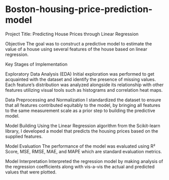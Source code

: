 # Boston-housing-price-prediction-model
Project Title: Predicting House Prices through Linear Regression

Objective
The goal was to construct a predictive model to estimate the value of a house using several features of the house based on linear regression.

Key Stages of Implementation

Exploratory Data Analysis (EDA)
Initial exploration was performed to get acquainted with the dataset and identify the presence of missing values. Each feature’s distribution was analyzed alongside its relationship with other features utilizing visual tools such as histograms and correlation heat maps.

Data Preprocessing and Normalization
I standardized the dataset to ensure that all features contributed equitably to the model, by bringing all features to the same measurement scale as a prior step to building the predictive model.

Model Building
Using the Linear Regression algorithm from the Scikit-learn library, I developed a model that predicts the housing prices based on the supplied features.

Model Evaluation
The performance of the model was evaluated using R² Score, MSE, RMSE, MAE, and MAPE which are standard evaluation metrics.

Model Interpretation
Interpreted the regression model by making analysis of the regression coefficients along with vis-a-vis the actual and predicted values that were plotted.

